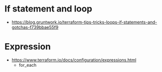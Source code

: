 # If statement and loop
* https://blog.gruntwork.io/terraform-tips-tricks-loops-if-statements-and-gotchas-f739bbae55f9

# Expression
* https://www.terraform.io/docs/configuration/expressions.html
  * for_each
